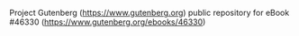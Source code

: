 Project Gutenberg (https://www.gutenberg.org) public repository for eBook #46330 (https://www.gutenberg.org/ebooks/46330)
